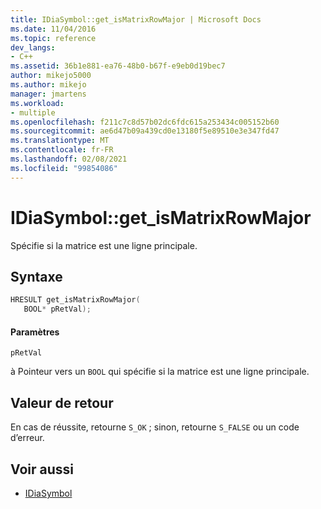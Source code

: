 ```yaml
---
title: IDiaSymbol::get_isMatrixRowMajor | Microsoft Docs
ms.date: 11/04/2016
ms.topic: reference
dev_langs:
- C++
ms.assetid: 36b1e881-ea76-48b0-b67f-e9eb0d19bec7
author: mikejo5000
ms.author: mikejo
manager: jmartens
ms.workload:
- multiple
ms.openlocfilehash: f211c7c8d57b02dc6fdc615a253434c005152b60
ms.sourcegitcommit: ae6d47b09a439cd0e13180f5e89510e3e347fd47
ms.translationtype: MT
ms.contentlocale: fr-FR
ms.lasthandoff: 02/08/2021
ms.locfileid: "99854086"
---
```

# <a name="idiasymbolget_ismatrixrowmajor"></a>IDiaSymbol::get_isMatrixRowMajor
Spécifie si la matrice est une ligne principale.

## <a name="syntax"></a>Syntaxe

```C++
HRESULT get_isMatrixRowMajor(
   BOOL* pRetVal);
```

#### <a name="parameters"></a>Paramètres
 `pRetVal`

à Pointeur vers un `BOOL` qui spécifie si la matrice est une ligne principale.

## <a name="return-value"></a>Valeur de retour
 En cas de réussite, retourne `S_OK` ; sinon, retourne `S_FALSE` ou un code d’erreur.

## <a name="see-also"></a>Voir aussi
- [IDiaSymbol](../../debugger/debug-interface-access/idiasymbol.md)